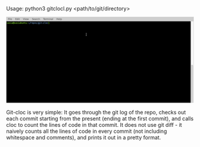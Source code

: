 Usage: python3 gitclocl.py <path/to/git/directory>

![](gifs/gitcloc.gif)

Git-cloc is very simple: It goes through the git log of the repo, checks out each commit starting from the present (ending at the first commit), and calls cloc to count the lines of code in that commit. It does not use git diff - it naively counts all the lines of code in every commit (not including whitespace and comments), and prints it out in a pretty format.

